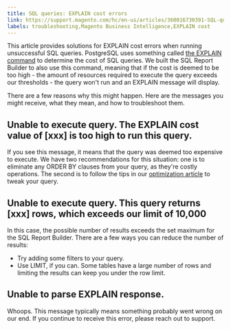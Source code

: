 ```yaml
---
title: SQL queries: EXPLAIN cost errors
link: https://support.magento.com/hc/en-us/articles/360016730391-SQL-queries-EXPLAIN-cost-errors
labels: troubleshooting,Magento Business Intelligence,EXPLAIN cost
---
```


<p>This article provides solutions for EXPLAIN cost errors when running unsuccessful SQL queries. PostgreSQL uses something called <a href="https://www.postgresql.org/docs/9.5/static/using-explain.html">the EXPLAIN command</a> to determine the cost of SQL queries. We built the SQL Report Builder to also use this command, meaning that if the cost is deemed to be too high - the amount of resources required to execute the query exceeds our thresholds - the query won't run and an EXPLAIN message will display.</p>
<p>There are a few reasons why this might happen. Here are the messages you might receive, what they mean, and how to troubleshoot them.</p>
<h2>Unable to execute query. The EXPLAIN cost value of [xxx] is too high to run this query.</h2>
<p>If you see this message, it means that the query was deemed too expensive to execute. We have two recommendations for this situation: one is to eliminate any ORDER BY clauses from your query, as they're costly operations. The second is to follow the tips in our <a href="https://support.magento.com/hc/en-us/articles/360016505412-Optimizing-your-SQL-queries">optimization article</a> to tweak your query.</p>
<h2>Unable to execute query. This query returns [xxx] rows, which exceeds our limit of 10,000</h2>
<p>In this case, the possible number of results exceeds the set maximum for the SQL Report Builder. There are a few ways you can reduce the number of results:</p>
<ul>
<li>Try adding some filters to your query.</li>
<li>Use LIMIT, if you can. Some tables have a large number of rows and limiting the results can keep you under the row limit.</li>
</ul>
<h2>Unable to parse EXPLAIN response.</h2>
<p>Whoops. This message typically means something probably went wrong on our end. If you continue to receive this error, please reach out to support.</p>